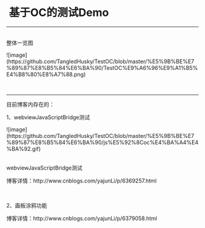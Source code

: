 <h1><br />&nbsp;基于OC的测试Demo</h1>
<hr />
<p><br />整体一览图</p>
![image](https://github.com/TangledHusky/TestOC/blob/master/%E5%9B%BE%E7%89%87%E8%B5%84%E6%BA%90/TestOC%E9%A6%96%E9%A1%B5%E4%B8%80%E8%A7%88.png)
<p>&nbsp;</p>
<hr />
<p>目前博客内存在的：</p>
<p>1、webviewJavaScriptBridge测试</p>
![image](https://github.com/TangledHusky/TestOC/blob/master/%E5%9B%BE%E7%89%87%E8%B5%84%E6%BA%90/js%E5%92%8Coc%E4%BA%A4%E4%BA%92.gif)
<p><br />webviewJavaScriptBridge测试</p>
<p>博客详情：http://www.cnblogs.com/yajunLi/p/6369257.html</p>
<p>&nbsp;</p>
<p>2、画板涂鸦功能</p>
<p>博客详情：http://www.cnblogs.com/yajunLi/p/6379058.html</p>
